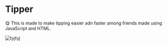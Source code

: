 # Tipper
😋 This is made to make tipping easier adn faster among friends made using JavaScript and HTML.


![tyjtyj](https://user-images.githubusercontent.com/101601240/176084430-bf321efc-f92a-4b6e-983f-d7d062998275.png)
